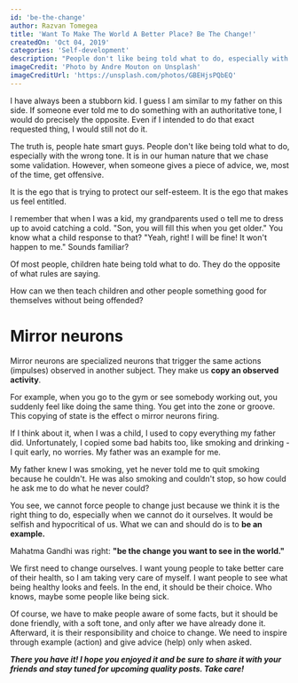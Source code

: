 ```yaml
---
id: 'be-the-change'
author: Razvan Tomegea
title: 'Want To Make The World A Better Place? Be The Change!'
createdOn: 'Oct 04, 2019'
categories: 'Self-development'
description: "People don't like being told what to do, especially with the wrong tone. It is in our human nature that we chase some validation. However, when someone gives a piece of advice, we, most of the time, get offensive."
imageCredit: 'Photo by Andre Mouton on Unsplash'
imageCreditUrl: 'https://unsplash.com/photos/GBEHjsPQbEQ'
---
```


I have always been a stubborn kid. I guess I am similar to my father on this side. If someone ever told me to do something with an authoritative tone, I would do precisely the opposite. Even if I intended to do that exact requested thing, I would still not do it.

The truth is, people hate smart guys. People don't like being told what to do, especially with the wrong tone. It is in our human nature that we chase some validation. However, when someone gives a piece of advice, we, most of the time, get offensive.

It is the ego that is trying to protect our self-esteem. It is the ego that makes us feel entitled.

I remember that when I was a kid, my grandparents used o tell me to dress up to avoid catching a cold. "Son, you will fill this when you get older." You know what a child response to that? "Yeah, right! I will be fine! It won't happen to me." Sounds familiar?

Of most people, children hate being told what to do. They do the opposite of what rules are saying.

How can we then teach children and other people something good for themselves without being offended?

# Mirror neurons

Mirror neurons are specialized neurons that trigger the same actions (impulses) observed in another subject. They make us **copy an observed activity**.

For example, when you go to the gym or see somebody working out, you suddenly feel like doing the same thing. You get into the zone or groove. This copying of state is the effect o mirror neurons firing.

If I think about it, when I was a child, I used to copy everything my father did. Unfortunately, I copied some bad habits too, like smoking and drinking - I quit early, no worries. My father was an example for me.

My father knew I was smoking, yet he never told me to quit smoking because he couldn't. He was also smoking and couldn't stop, so how could he ask me to do what he never could?

You see, we cannot force people to change just because we think it is the right thing to do, especially when we cannot do it ourselves. It would be selfish and hypocritical of us. What we can and should do is to **be an example.**

Mahatma Gandhi was right: **"be the change you want to see in the world."**

We first need to change ourselves. I want young people to take better care of their health, so I am taking very care of myself. I want people to see what being healthy looks and feels. In the end, it should be their choice. Who knows, maybe some people like being sick.

Of course, we have to make people aware of some facts, but it should be done friendly, with a soft tone, and only after we have already done it. Afterward, it is their responsibility and choice to change. We need to inspire through example (action) and give advice (help) only when asked.
<br>

***There you have it! I hope you enjoyed it and be sure to share it with your friends and stay tuned for upcoming quality posts. Take care!***
